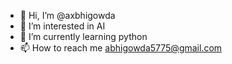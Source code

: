 - 👋 Hi, I’m @axbhigowda
- 👀 I’m interested in AI
- 🌱 I’m currently learning python
- 📫 How to reach me abhigowda5775@gmail.com

<!---
axbhigowda/axbhigowda is a ✨ special ✨ repository because its `README.md` (this file) appears on your GitHub profile.
You can click the Preview link to take a look at your changes.
--->
